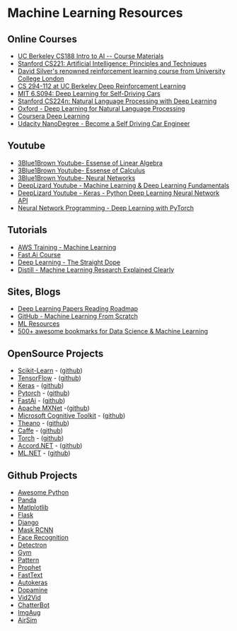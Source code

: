 # Machine Learning Resources 
## Online Courses
* [UC Berkeley CS188 Intro to AI -- Course Materials](http://ai.berkeley.edu/home.html)
* [Stanford CS221: Artificial Intelligence: Principles and Techniques](http://web.stanford.edu/class/cs221)
* [David Silver's renowned reinforcement learning course from University College London](http://www0.cs.ucl.ac.uk/staff/d.silver/web/Teaching.html)
* [CS 294-112 at UC Berkeley Deep Reinforcement Learning](http://rail.eecs.berkeley.edu/deeprlcourse)
* [MIT 6.S094: Deep Learning for Self-Driving Cars](https://selfdrivingcars.mit.edu)
* [Stanford CS224n: Natural Language Processing with Deep Learning](http://web.stanford.edu/class/cs224n/)
* [Oxford - Deep Learning for Natural Language Processing](https://www.cs.ox.ac.uk/teaching/courses/2016-2017/dl/)
* [Coursera Deep Learning](https://www.coursera.org/specializations/deep-learning)
* [Udacity NanoDegree - Become a Self Driving Car Engineer](https://www.udacity.com/course/self-driving-car-engineer-nanodegree--nd013)

## Youtube
* [3Blue1Brown Youtube- Essense of Linear Algebra](https://www.youtube.com/playlist?list=PLZHQObOWTQDPD3MizzM2xVFitgF8hE_ab)
* [3Blue1Brown Youtube- Essense of Calculus](https://www.youtube.com/playlist?list=PLZHQObOWTQDMsr9K-rj53DwVRMYO3t5Yr)
* [3Blue1Brown Youtube- Neural Networks](https://www.youtube.com/playlist?list=PLZHQObOWTQDNU6R1_67000Dx_ZCJB-3pi)
* [DeepLizard Youtube - Machine Learning & Deep Learning Fundamentals](https://www.youtube.com/playlist?list=PLZbbT5o_s2xq7LwI2y8_QtvuXZedL6tQU)
* [DeepLizard Youtube - Keras - Python Deep Learning Neural Network API](https://www.youtube.com/playlist?list=PLZbbT5o_s2xrwRnXk_yCPtnqqo4_u2YGL)
* [Neural Network Programming - Deep Learning with PyTorch](https://www.youtube.com/playlist?list=PLZbbT5o_s2xrfNyHZsM6ufI0iZENK9xgG)

## Tutorials
* [AWS Training - Machine Learning ](https://aws.amazon.com/training/learning-paths/machine-learning/)
* [Fast.Ai Course](https://course.fast.ai/)
* [Deep Learning - The Straight Dope](https://gluon.mxnet.io/)
* [Distill - Machine Learning Research Explained Clearly](https://distill.pub)

## Sites, Blogs
* [Deep Learning Papers Reading Roadmap](https://github.com/floodsung/Deep-Learning-Papers-Reading-Roadmap)
* [GitHub - Machine Learning From Scratch](https://github.com/eriklindernoren/ML-From-Scratch)
* [ML Resources](https://sgfin.github.io/learning-resources/)
* [500+ awesome bookmarks for Data Science & Machine Learning](https://towardsdatascience.com/500-free-high-quality-online-resources-for-data-science-machine-learning-7eda5bf33872)

## OpenSource Projects
* [Scikit-Learn](https://scikit-learn.org/stable/) - ([github](https://github.com/scikit-learn/scikit-learn))
* [TensorFlow](https://www.tensorflow.org/) - ([github](https://github.com/tensorflow))
* [Keras](https://keras.io/) - ([github](https://github.com/keras-team/keras))
* [Pytorch](https://pytorch.org/) - ([github](https://github.com/pytorch/pytorch))
* [FastAi](https://docs.fast.ai/) - ([github](https://github.com/fastai/fastai))
* [Apache MXNet](https://mxnet.apache.org/) -([github](https://github.com/apache/incubator-mxnet))
* [Microsoft Cognitive Toolkit](https://www.microsoft.com/en-us/cognitive-toolkit/) - ([github](https://github.com/Microsoft/CNTK/))
* [Theano](http://www.deeplearning.net/software/theano/) - ([github](https://github.com/Theano/Theano))
* [Caffe](http://caffe.berkeleyvision.org/) - ([github](https://github.com/BVLC/caffe/))
* [Torch](http://torch.ch/) - ([github](https://github.com/torch/torch7))
* [Accord.NET](http://accord-framework.net/) - ([github](https://github.com/accord-net/framework/))
* [ML.NET](https://dotnet.microsoft.com/apps/machinelearning-ai/ml-dotnet) - ([github](https://github.com/dotnet/machinelearning))

## Github Projects
* [Awesome Python](https://github.com/vinta/awesome-python)
* [Panda](https://github.com/pandas-dev/pandas)
* [Matlplotlib](https://github.com/matplotlib/matplotlib)
* [Flask](https://github.com/pallets/flask)
* [Django](https://github.com/django/django)
* [Mask RCNN](https://github.com/matterport/Mask_RCNN)
* [Face Recognition](https://github.com/ageitgey/face_recognition)
* [Detectron](https://github.com/facebookresearch/Detectron)
* [Gym](https://github.com/openai/gym)
* [Pattern](https://github.com/clips/pattern)
* [Prophet](https://github.com/facebook/prophet)
* [FastText](https://github.com/facebookresearch/fastText)
* [Autokeras](https://github.com/jhfjhfj1/autokeras)
* [Dopamine](https://github.com/google/dopamine)
* [Vid2Vid](https://github.com/NVIDIA/vid2vid)
* [ChatterBot](https://github.com/gunthercox/ChatterBot)
* [ImgAug](https://github.com/aleju/imgaug)
* [AirSim](https://github.com/Microsoft/AirSim)
